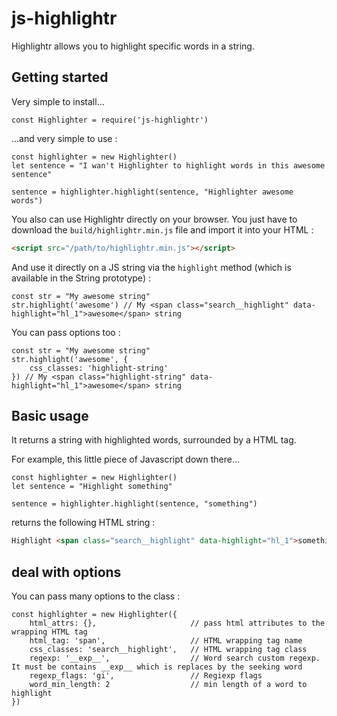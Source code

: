 # js-highlightr
Highlightr allows you to highlight specific words in a string.

## Getting started
Very simple to install...
```JS
const Highlighter = require('js-highlightr')
```

...and very simple to use :
```JS
const highlighter = new Highlighter()
let sentence = "I wan't Highlighter to highlight words in this awesome sentence"

sentence = highlighter.highlight(sentence, "Highlighter awesome words")
```

You also can use Highlightr directly on your browser. You just have to download the `build/highlightr.min.js` file and import it into your HTML :
```HTML
<script src="/path/to/highlightr.min.js"></script>
```
And use it directly on a JS string via the `highlight` method (which is available in the String prototype) :
```JS
const str = "My awesome string"
str.highlight('awesome') // My <span class="search__highlight" data-highlight="hl_1">awesome</span> string
```

You can pass options too :
```JS
const str = "My awesome string"
str.highlight('awesome', {
    css_classes: 'highlight-string'
}) // My <span class="highlight-string" data-highlight="hl_1">awesome</span> string
```

## Basic usage
It returns a string with highlighted words, surrounded by a HTML tag.

For example, this little piece of Javascript down there...
```JS
const highlighter = new Highlighter()
let sentence = "Highlight something"

sentence = highlighter.highlight(sentence, "something")
```

returns the following HTML string :
```HTML
Highlight <span class="search__highlight" data-highlight="hl_1">something</span>
```

## deal with options
You can pass many options to the class :
```JS
const highlighter = new Highlighter({
    html_attrs: {},                     // pass html attributes to the wrapping HTML tag 
    html_tag: 'span',                   // HTML wrapping tag name
    css_classes: 'search__highlight',   // HTML wrapping tag class
    regexp: '__exp__',                  // Word search custom regexp. It must be contains __exp__ which is replaces by the seeking word
    regexp_flags: 'gi',                 // Regiexp flags
    word_min_length: 2                  // min length of a word to highlight
})
```

